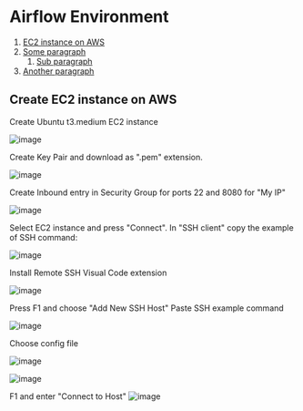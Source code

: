 

# Airflow Environment
1. [EC2 instance on AWS](#ec2instance)
2. [Some paragraph](#paragraph1)
    1. [Sub paragraph](#subparagraph1)
3. [Another paragraph](#paragraph2)

## Create EC2 instance on AWS <a name="ec2instance"></a>

Create Ubuntu t3.medium EC2 instance

![image](https://github.com/user-attachments/assets/906365ed-f9d0-4334-a278-b4c6fe8027a8)

Create Key Pair and download as ".pem" extension.

![image](https://github.com/user-attachments/assets/8d05eabe-0122-440d-8443-5da5d25484b6)

Create Inbound entry in Security Group for ports 22 and 8080 for "My IP"

![image](https://github.com/user-attachments/assets/b7c864d4-dc61-42b7-a1bb-442bb3adeae7)

Select EC2 instance and press "Connect". 
In "SSH client" copy the example of SSH command:

![image](https://github.com/user-attachments/assets/8714e5f5-57b5-48bd-9efd-2b741105e630)

Install Remote SSH Visual Code extension 

![image](https://github.com/user-attachments/assets/e526713d-4aed-4ca4-adfd-b680c25788d5)

Press F1 and choose "Add New SSH Host"
Paste SSH example command

![image](https://github.com/user-attachments/assets/10dba711-688b-46b6-8bd6-39a905fa0f6d)

Choose config file

![image](https://github.com/user-attachments/assets/b07b75b8-7ece-409a-831a-78689fecfc87)

![image](https://github.com/user-attachments/assets/e75596fc-50a2-4eac-8def-4a7c47c666d3)

F1 and enter "Connect to Host"
![image](https://github.com/user-attachments/assets/0dc43ba0-a4ac-4026-95df-e1fa6bfb381c)

